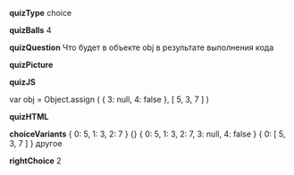 ____quizType____
choice

____quizBalls____
4

____quizQuestion____
Что будет в объекте  obj  в результате выполнения кода

____quizPicture____


____quizJS____

var obj = Object.assign (
  { 3: null, 4: false },
  [ 5, 3, 7 ]
)

____quizHTML____


____choiceVariants____
{ 0: 5, 1: 3, 2: 7 }
{}
{ 0: 5, 1: 3, 2: 7, 3: null, 4: false }
{ 0: [ 5, 3, 7 ] }
другое

____rightChoice____
2
